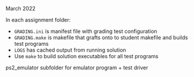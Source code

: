 March 2022

In each assignment folder:
- `GRADING.ini` is manifest file with grading test configuration
- `GRADING.make` is makefile that grafts onto to student makefile and builds test programs
- `LOGS` has cached output from running solution
- Use `make` to build solution executables for all test programs

ps2_emulator subfolder for emulator program + test driver
